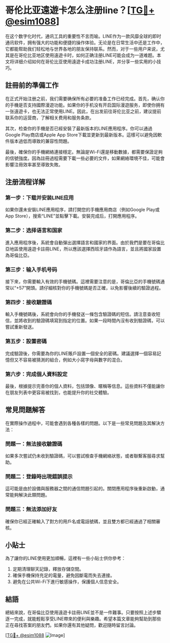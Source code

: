 # 哥伦比亚遠遊卡怎么注册line？[[TG💪+ @esim1088](https://t.me/s/esim1088)]

在这个数字化时代，通讯工具的重要性不言而喻。LINE作为一款风靡全球的即时通讯软件，拥有强大的功能和便捷的操作体验。无论是在日常生活中还是工作中，它都能帮助我们轻松地与世界各地的朋友保持联系。然而，对于一些用户来说，尤其是在哥伦比亚地区使用遠遊卡时，如何正确注册LINE可能会成为一道难题。本文将详细介绍如何在哥伦比亚使用遠遊卡成功注册LINE，并分享一些实用的小技巧。

## 註冊前的準備工作

在正式开始注册之前，我们需要确保所有必要的准备工作已经完成。首先，确认你的手機是否支持國際漫遊功能。如果你的手机没有开启国际漫遊服务，即使你拥有一张遠遊卡，也无法正常使用LINE。因此，在出发前往哥伦比亚之前，建议提前联系你的运营商，了解相关费用和服务条款。

其次，检查你的手機是否已經安裝了最新版本的LINE應用程序。你可以通過Google Play商店或Apple App Store下載並更新到最新版本。這樣可以避免因軟件版本過低而導致的兼容性問題。

最後，確保你的手機網絡連接穩定。無論是Wi-Fi還是移動數據，都需要保證足夠的信號強度。因為註冊過程需要下載一些必要的文件，如果網絡環境不佳，可能會影響注冊效率甚至導致失敗。

## 注册流程详解

### 第一步：下载并安装LINE应用

如果你還未安裝LINE應用程序，請打開您的手機應用商店（例如Google Play或App Store），搜索“LINE”並點擊下載。安裝完成后，打開應用程序。

### 第二步：选择语言和国家

進入應用程序後，系統會自動彈出選擇語言和國家的界面。由於我們是要在哥倫比亞地區使用遠遊卡註冊LINE，所以應該選擇西班牙語作為語言，並且將國家設置為哥倫比亞。

### 第三步：输入手机号码

接下來，你需要輸入有效的手機號碼。這裡需要注意的是，哥倫比亞的手機號碼通常以“+57”開頭。請仔細核對你的手機號碼是否正確，以免影響後續的驗證過程。

### 第四步：接收驗證碼

輸入手機號碼後，系統會向你的手機發送一條包含驗證碼的短信。請注意查收短信，並將收到的驗證碼填寫到指定的位置。如果一段時間內沒有收到驗證碼，可以嘗試重新發送。

### 第五步：設置密碼

完成驗證後，你需要為你的LINE賬戶設置一個安全的密碼。建議選擇一個容易記憶但又不容易被猜測的組合，例如大小寫字母與數字的混合。

### 第六步：完成個人資料設定

最後，根據提示完善你的個人資料，包括頭像、暱稱等信息。這些資料不僅能讓你在朋友列表中更容易被找到，也能提升你的社交體驗。

## 常見問題解答

在實際操作過程中，可能會遇到各種各樣的問題。以下是一些常見問題及其解決方法：

### 問題一：無法接收驗證碼

如果多次嘗試仍未收到驗證碼，可以嘗試檢查手機網絡狀態，或者聯繫客服尋求幫助。

### 問題二：登錄時出現錯誤提示

這可能是由於設備與服務器之間的通信問題引起的。關閉應用程序後重新啟動，通常能夠解決此類問題。

### 問題三：無法添加好友

確保你已經正確輸入了對方的用戶名或電話號碼，並且雙方都已經通過了相關審核。

## 小貼士

為了讓你的LINE使用更加順暢，這裡有一些小貼士供你參考：

1. 定期清理聊天記錄，釋放存儲空間。
2. 確保手機保持充足的電量，避免因斷電而失去連接。
3. 避免在公共Wi-Fi下進行敏感操作，保護個人信息安全。

## 結語

總結來說，在哥倫比亞使用遠遊卡註冊LINE並不是一件難事。只要按照上述步驟逐一完成，就能輕鬆享受LINE帶來的便利與樂趣。希望本篇文章能夠幫助到那些正在尋找答案的朋友們。如果你還有其他疑問，歡迎隨時留言討論。

[[TG💪+ @esim1088](https://t.me/s/esim1088) ![Image](https://i.postimg.cc/4NQfJmqS/Snipaste-2025-05-13-00-14-12.png)]